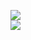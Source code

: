 [![](https://img.shields.io/badge/Made%20With-Github%20Spray-lightgrey.svg?style=for-the-badge&logo=github)](https://github.com/Annihil/github-spray#24647)  
[![](https://i.imgur.com/2DrTn0Z.gif)](https://github.com/Annihil/github-spray)